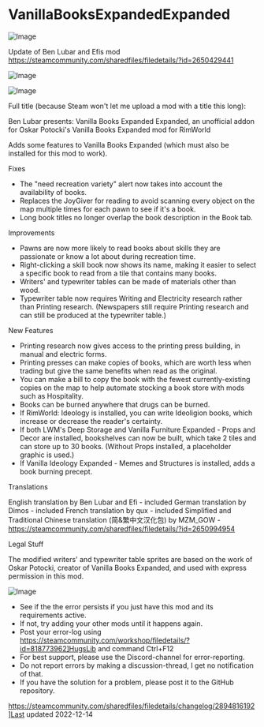 # VanillaBooksExpandedExpanded

![Image](https://i.imgur.com/buuPQel.png)

Update of Ben Lubar and Efis mod
https://steamcommunity.com/sharedfiles/filedetails/?id=2650429441

![Image](https://i.imgur.com/pufA0kM.png)

	
![Image](https://i.imgur.com/Z4GOv8H.png)

Full title (because Steam won't let me upload a mod with a title this long):

Ben Lubar presents: Vanilla Books Expanded Expanded, an unofficial addon for Oskar Potocki's Vanilla Books Expanded mod for RimWorld
	
Adds some features to Vanilla Books Expanded (which must also be installed for this mod to work).

Fixes

- The "need recreation variety" alert now takes into account the availability of books.
- Replaces the JoyGiver for reading to avoid scanning every object on the map multiple times for each pawn to see if it's a book.
- Long book titles no longer overlap the book description in the Book tab.

Improvements

- Pawns are now more likely to read books about skills they are passionate or know a lot about during recreation time.
- Right-clicking a skill book now shows its name, making it easier to select a specific book to read from a tile that contains many books.
- Writers' and typewriter tables can be made of materials other than wood.
- Typewriter table now requires Writing and Electricity research rather than Printing research. (Newspapers still require Printing research and can still be produced at the typewriter table.)

New Features

- Printing research now gives access to the printing press building, in manual and electric forms.
- Printing presses can make copies of books, which are worth less when trading but give the same benefits when read as the original.
- You can make a bill to copy the book with the fewest currently-existing copies on the map to help automate stocking a book store with mods such as Hospitality.
- Books can be burned anywhere that drugs can be burned.
- If RimWorld: Ideology is installed, you can write Ideoligion books, which increase or decrease the reader's certainty.
- If both LWM's Deep Storage and Vanilla Furniture Expanded - Props and Decor are installed, bookshelves can now be built, which take 2 tiles and can store up to 30 books. (Without Props installed, a placeholder graphic is used.)
- If Vanilla Ideology Expanded - Memes and Structures is installed, adds a book burning precept.

Translations

English translation by Ben Lubar and Efi - included
German translation by Dimos - included
French translation by qux - included
Simplified and Traditional Chinese translation (简&amp;繁中文汉化包) by MZM_GOW - https://steamcommunity.com/sharedfiles/filedetails/?id=2650994954

Legal Stuff

The modified writers' and typewriter table sprites are based on the work of Oskar Potocki, creator of Vanilla Books Expanded, and used with express permission in this mod.
	
![Image](https://i.imgur.com/PwoNOj4.png)



-  See if the the error persists if you just have this mod and its requirements active.
-  If not, try adding your other mods until it happens again.
-  Post your error-log using https://steamcommunity.com/workshop/filedetails/?id=818773962]HugsLib and command Ctrl+F12
-  For best support, please use the Discord-channel for error-reporting.
-  Do not report errors by making a discussion-thread, I get no notification of that.
-  If you have the solution for a problem, please post it to the GitHub repository.




https://steamcommunity.com/sharedfiles/filedetails/changelog/2894816192]Last updated 2022-12-14
